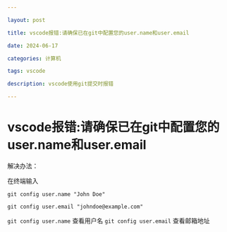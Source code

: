 ```yaml
---

layout: post

title: vscode报错:请确保已在git中配置您的user.name和user.email

date: 2024-06-17

categories: 计算机

tags: vscode

description: vscode使用git提交时报错

---
```

# vscode报错:请确保已在git中配置您的user.name和user.email


解决办法：

在终端输入

`git config user.name "John Doe"`

`git config user.email "johndoe@example.com"`

`git config user.name` 查看用户名
`git config user.email` 查看邮箱地址
